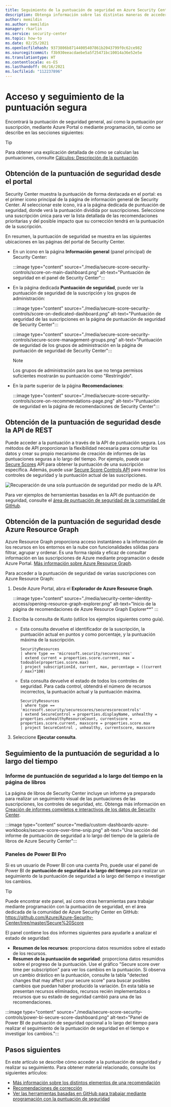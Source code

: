 ```yaml
---
title: Seguimiento de la puntuación de seguridad en Azure Security Center
description: Obtenga información sobre las distintas maneras de acceder a su puntuación de seguridad y hacerle un seguimiento en Azure Security Center.
author: memildin
ms.author: memildin
manager: rkarlin
ms.service: security-center
ms.topic: how-to
ms.date: 02/25/2021
ms.openlocfilehash: 9373806b87144005407861b2043799f0c62ce982
ms.sourcegitcommit: f3b930eeacdaebe5a5f25471bc10014a36e52e5e
ms.translationtype: HT
ms.contentlocale: es-ES
ms.lasthandoff: 06/16/2021
ms.locfileid: "112237896"
---
```

# <a name="access-and-track-your-secure-score"></a>Acceso y seguimiento de la puntuación segura

Encontrará la puntuación de seguridad general, así como la puntuación por suscripción, mediante Azure Portal o mediante programación, tal como se describe en las secciones siguientes:

> [!TIP]
> Para obtener una explicación detallada de cómo se calculan las puntuaciones, consulte [Cálculos: Descripción de la puntuación](secure-score-security-controls.md#calculations---understanding-your-score).

## <a name="get-your-secure-score-from-the-portal"></a>Obtención de la puntuación de seguridad desde el portal

Security Center muestra la puntuación de forma destacada en el portal: es el primer icono principal de la página de información general de Security Center. Al seleccionar este icono, irá a la página dedicada de puntuación de seguridad, donde verá la puntuación dividida por suscripciones. Seleccione una suscripción única para ver la lista detallada de las recomendaciones prioritarias y del posible impacto que su corrección tendrá en la puntuación de la suscripción. 

En resumen, la puntuación de seguridad se muestra en las siguientes ubicaciones en las páginas del portal de Security Center.

- En un icono en la página **Información general** (panel principal) de Security Center:

    :::image type="content" source="./media/secure-score-security-controls/score-on-main-dashboard.png" alt-text="Puntuación de seguridad en el panel de Security Center":::

- En la página dedicada **Puntuación de seguridad**, puede ver la puntuación de seguridad de la suscripción y los grupos de administración:

    :::image type="content" source="./media/secure-score-security-controls/score-on-dedicated-dashboard.png" alt-text="Puntuación de seguridad de las suscripciones en la página de puntuación de seguridad de Security Center":::

    :::image type="content" source="./media/secure-score-security-controls/secure-score-management-groups.png" alt-text="Puntuación de seguridad de los grupos de administración en la página de puntuación de seguridad de Security Center":::

    > [!NOTE]
    > Los grupos de administración para los que no tenga permisos suficientes mostrarán su puntuación como "Restringido". 

- En la parte superior de la página **Recomendaciones**:

    :::image type="content" source="./media/secure-score-security-controls/score-on-recommendations-page.png" alt-text="Puntuación de seguridad en la página de recomendaciones de Security Center":::

## <a name="get-your-secure-score-from-the-rest-api"></a>Obtención de la puntuación de seguridad desde la API de REST

Puede acceder a la puntuación a través de la API de puntuación segura. Los métodos de API proporcionan la flexibilidad necesaria para consultar los datos y crear su propio mecanismo de creación de informes de las puntuaciones seguras a lo largo del tiempo. Por ejemplo, puede usar [Secure Scores](/rest/api/securitycenter/securescores) API para obtener la puntuación de una suscripción específica. Además, puede usar [Secure Score Controls API](/rest/api/securitycenter/securescorecontrols) para mostrar los controles de seguridad y la puntuación actual de las suscripciones.

![Recuperación de una sola puntuación de seguridad por medio de la API.](media/secure-score-security-controls/single-secure-score-via-api.png)

Para ver ejemplos de herramientas basadas en la API de puntuación de seguridad, consulte el [área de puntuación de seguridad de la comunidad de GitHub](https://github.com/Azure/Azure-Security-Center/tree/master/Secure%20Score). 

## <a name="get-your-secure-score-from-azure-resource-graph"></a>Obtención de la puntuación de seguridad desde Azure Resource Graph

Azure Resource Graph proporciona acceso instantáneo a la información de los recursos en los entornos en la nube con funcionalidades sólidas para filtrar, agrupar y ordenar. Es una forma rápida y eficaz de consultar información en las suscripciones de Azure mediante programación o desde Azure Portal. [Más información sobre Azure Resource Graph](../governance/resource-graph/index.yml).

Para acceder a la puntuación de seguridad de varias suscripciones con Azure Resource Graph:

1. Desde Azure Portal, abra el **Explorador de Azure Resource Graph**.

    :::image type="content" source="./media/security-center-identity-access/opening-resource-graph-explorer.png" alt-text="Inicio de la página de recomendaciones de Azure Resource Graph Explorer**" :::

1. Escriba la consulta de Kusto (utilice los ejemplos siguientes como guía).

    - Esta consulta devuelve el identificador de la suscripción, la puntuación actual en puntos y como porcentaje, y la puntuación máxima de la suscripción. 

        ```kusto
        SecurityResources 
        | where type == 'microsoft.security/securescores' 
        | extend current = properties.score.current, max = todouble(properties.score.max)
        | project subscriptionId, current, max, percentage = ((current / max)*100)
        ```

    - Esta consulta devuelve el estado de todos los controles de seguridad. Para cada control, obtendrá el número de recursos incorrectos, la puntuación actual y la puntuación máxima. 

        ```kusto
        SecurityResources 
        | where type == 'microsoft.security/securescores/securescorecontrols'
        | extend SecureControl = properties.displayName, unhealthy = properties.unhealthyResourceCount, currentscore = properties.score.current, maxscore = properties.score.max
        | project SecureControl , unhealthy, currentscore, maxscore
        ```

1. Seleccione **Ejecutar consulta**.


## <a name="tracking-your-secure-score-over-time"></a>Seguimiento de la puntuación de seguridad a lo largo del tiempo

### <a name="secure-score-over-time-report-in-workbooks-page"></a>Informe de puntuación de seguridad a lo largo del tiempo en la página de libros

La página de libros de Security Center incluye un informe ya preparado para realizar un seguimiento visual de las puntuaciones de las suscripciones, los controles de seguridad, etc. Obtenga más información en [Creación de informes completos e interactivos de los datos de Security Center](custom-dashboards-azure-workbooks.md).

:::image type="content" source="media/custom-dashboards-azure-workbooks/secure-score-over-time-snip.png" alt-text="Una sección del informe de puntuación de seguridad a lo largo del tiempo de la galería de libros de Azure Security Center":::

### <a name="power-bi-pro-dashboards"></a>Paneles de Power BI Pro

Si es un usuario de Power BI con una cuenta Pro, puede usar el panel de Power BI de **puntuación de seguridad a lo largo del tiempo** para realizar un seguimiento de la puntuación de seguridad a lo largo del tiempo e investigar los cambios.

> [!TIP]
> Puede encontrar este panel, así como otras herramientas para trabajar mediante programación con la puntuación de seguridad, en el área dedicada de la comunidad de Azure Security Center en GitHub: https://github.com/Azure/Azure-Security-Center/tree/master/Secure%20Score

El panel contiene los dos informes siguientes para ayudarle a analizar el estado de seguridad:

- **Resumen de los recursos**: proporciona datos resumidos sobre el estado de los recursos.
- **Resumen de la puntuación de seguridad**: proporciona datos resumidos sobre el progreso de la puntuación. Use el gráfico "Secure score over time per subscription" para ver los cambios en la puntuación. Si observa un cambio drástico en la puntuación, consulte la tabla "detected changes that may affect your secure score" para buscar posibles cambios que puedan haber producido la variación. En esta tabla se presentan recursos eliminados, recursos recién implementados o recursos que su estado de seguridad cambió para una de las recomendaciones.

:::image type="content" source="./media/secure-score-security-controls/power-bi-secure-score-dashboard.png" alt-text="Panel de Power BI de puntuación de seguridad opcional a lo largo del tiempo para realizar el seguimiento de la puntuación de seguridad en el tiempo e investigar los cambios.":::


## <a name="next-steps"></a>Pasos siguientes

En este artículo se describe cómo acceder a la puntuación de seguridad y realizar su seguimiento. Para obtener material relacionado, consulte los siguientes artículos:

- [Más información sobre los distintos elementos de una recomendación](security-center-recommendations.md)
- [Recomendaciones de corrección](security-center-remediate-recommendations.md)
- [Ver las herramientas basadas en GitHub para trabajar mediante programación con la puntuación de seguridad](https://github.com/Azure/Azure-Security-Center/tree/master/Secure%20Score)